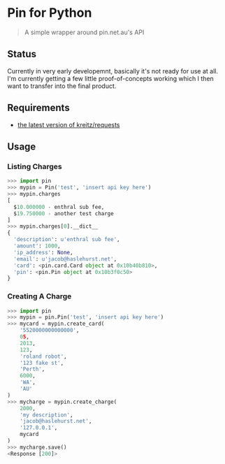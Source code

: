 # Pin for Python
> A simple wrapper around pin.net.au's API

## Status
Currently in very early developemnt, basically it's not ready for use at all. I'm currently getting a few little proof-of-concepts working which I then want to transfer into the final product.

## Requirements
- [the latest version of kreitz/requests](https://github.com/kennethreitz/requests)

## Usage

### Listing Charges

```python
>>> import pin
>>> mypin = Pin('test', 'insert api key here')
>>> mypin.charges
[
  $10.000000 - enthral sub fee,
  $19.750000 - another test charge
]
>>> mypin.charges[0].__dict__
{
  'description': u'enthral sub fee',
  'amount': 1000,
  'ip_address': None,
  'email': u'jacob@haslehurst.net',
  'card': <pin.card.Card object at 0x10b40b810>,
  'pin': <pin.Pin object at 0x10b3f0c50>
}
```

### Creating A Charge

```python
>>> import pin
>>> mypin = pin.Pin('test', 'insert api key here')
>>> mycard = mypin.create_card(
    '5520000000000000',
    05,
    2013,
    123,
    'roland robot',
    '123 fake st',
    'Perth',
    6000,
    'WA',
    'AU'
)
>>> mycharge = mypin.create_charge(
    2000,
    'my description',
    'jacob@haslehurst.net',
    '127.0.0.1',
    mycard
)
>>> mycharge.save()
<Response [200]>
```
